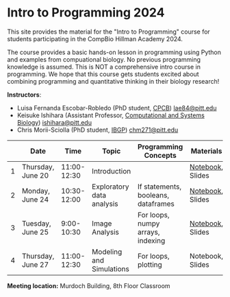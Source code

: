# Intro to Programming 2024

This site provides the material for the "Intro to Programming" course for students participating in the CompBio Hillman Academy 2024.

The course provides a basic hands-on lesson in programming using Python and examples from compuational biology. No previous programming knowledge is assumed.
This is NOT a comprehensive intro course in programming.
We hope that this course gets students excited about combining programming and quantitative thinking in their biology research!

**Instructors**:

 -	Luisa Fernanda Escobar-Robledo (PhD student, [CPCB](https://www.compbio.cmu.edu/)) lae84@pitt.edu
 - Keisuke Ishihara (Assistant Professor, [Computational and Systems Biology](https://www.csb.pitt.edu/)) ishihara@pitt.edu
 - Chris Morii-Sciolla (PhD student, [IBGP](https://www.gradbiomed.pitt.edu/)) chm271@pitt.edu

|      | Date              | Time        | Topic                     | Programming Concepts                | Materials              |
| ---- | ----------------- | ----------- | ------------------------- | ----------------------------------- | ---------------------- |
| 1    | Thursday, June 20 | 11:00-12:30 | Introduction              |                                     | [Notebook](https://colab.research.google.com/drive/1C2j5L3Utm9yFWAL_RpIGMmmbCjdsnyym?usp=sharing), Slides |
| 2    | Monday, June 24   | 10:30-12:00 | Exploratory data analysis | If statements, booleans, dataframes | [Notebook](https://colab.research.google.com/drive/1DfDGHfPsEDTdhgxAtR7B0nlKMTIQ4ovX?usp=sharing), Slides |
| 3    | Tuesday, June 25  | 9:00-10:30  | Image Analysis            | For loops, numpy arrays, indexing   | [Notebook](https://colab.research.google.com/drive/1Z_1n0V92YvV5C33_Yui2wo0yJpFlQCrR?usp=sharing), Slides |
| 4    | Thursday, June 27 | 11:00-12:30 | Modeling and Simulations  | For loops, plotting                 | Notebook, Slides |


**Meeting location:** Murdoch Building, 8th Floor Classroom
